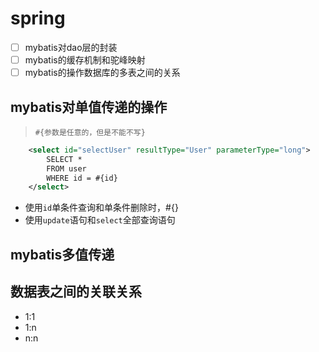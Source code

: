 # spring

- [ ] mybatis对dao层的封装
- [ ] mybatis的缓存机制和驼峰映射
- [ ] mybatis的操作数据库的多表之间的关系

## mybatis对单值传递的操作

> `#{参数是任意的，但是不能不写}`

``` xml
    <select id="selectUser" resultType="User" parameterType="long">
        SELECT *
        FROM user
        WHERE id = #{id}
    </select>
```

* 使用`id`单条件查询和单条件删除时，#{}
* 使用`update`语句和`select`全部查询语句

## mybatis多值传递

## 数据表之间的关联关系

* 1:1
* 1:n
* n:n
